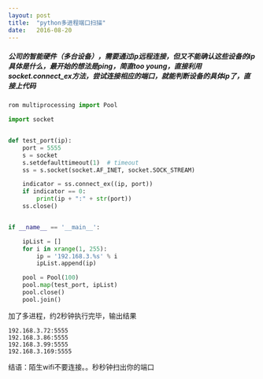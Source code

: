 ```yaml
---
layout: post
title:  "python多进程端口扫描" 
date:   2016-08-20
---
```

##### 公司的智能硬件（多台设备），需要通过ip远程连接，但又不能确认这些设备的ip具体是什么，最开始的想法是ping，简直too young，直接利用socket.connect_ex方法，尝试连接相应的端口，就能判断设备的具体ip了，直接上代码

```python
rom multiprocessing import Pool

import socket


def test_port(ip):
    port = 5555
    s = socket
    s.setdefaulttimeout(1)  # timeout
    ss = s.socket(socket.AF_INET, socket.SOCK_STREAM)

    indicator = ss.connect_ex((ip, port))
    if indicator == 0:
        print(ip + ":" + str(port))
    ss.close()


if __name__ == '__main__':

    ipList = []
    for i in xrange(1, 255):
        ip = '192.168.3.%s' % i
        ipList.append(ip)

    pool = Pool(100)
    pool.map(test_port, ipList)
    pool.close()
    pool.join()
```

加了多进程，约2秒钟执行完毕，输出结果

```
192.168.3.72:5555
192.168.3.86:5555
192.168.3.99:5555
192.168.3.169:5555
```

结语：陌生wifi不要连接。。秒秒钟扫出你的端口
